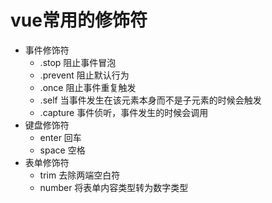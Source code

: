 # vue常用的修饰符

- 事件修饰符
  - .stop 阻止事件冒泡
  - .prevent 阻止默认行为
  - .once 阻止事件重复触发
  - .self 当事件发生在该元素本身而不是子元素的时候会触发
  - .capture 事件侦听，事件发生的时候会调用
- 键盘修饰符
  - enter 回车
  - space 空格
- 表单修饰符
  - trim 去除两端空白符
  - number 将表单内容类型转为数字类型
